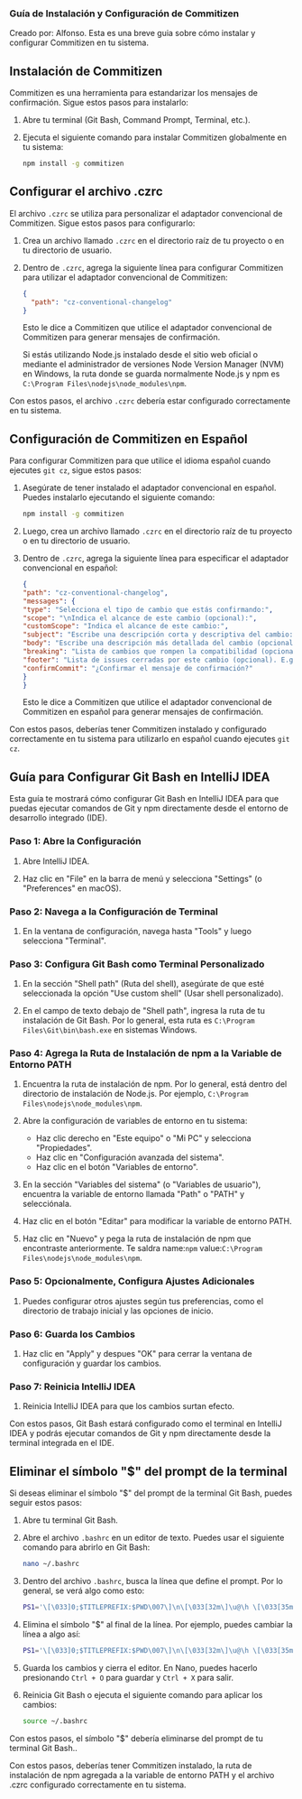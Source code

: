 ### Guía de Instalación y Configuración de Commitizen
Creado por: Alfonso.
Esta es una breve guia sobre cómo instalar y configurar Commitizen en tu sistema.

## Instalación de Commitizen

Commitizen es una herramienta para estandarizar los mensajes de confirmación. Sigue estos pasos para instalarlo:

1. Abre tu terminal (Git Bash, Command Prompt, Terminal, etc.).

2. Ejecuta el siguiente comando para instalar Commitizen globalmente en tu sistema:

    ```bash
    npm install -g commitizen
    ```
## Configurar el archivo .czrc

El archivo `.czrc` se utiliza para personalizar el adaptador convencional de Commitizen. Sigue estos pasos para configurarlo:

1. Crea un archivo llamado `.czrc` en el directorio raíz de tu proyecto o en tu directorio de usuario.

2. Dentro de `.czrc`, agrega la siguiente línea para configurar Commitizen para utilizar el adaptador convencional de Commitizen:

    ```json
    {
      "path": "cz-conventional-changelog"
    }
    ```

   Esto le dice a Commitizen que utilice el adaptador convencional de Commitizen para generar mensajes de confirmación.

   Si estás utilizando Node.js instalado desde el sitio web oficial o mediante el administrador de versiones Node Version Manager (NVM) en Windows, la ruta donde se guarda normalmente Node.js y npm es `C:\Program Files\nodejs\node_modules\npm`.

Con estos pasos, el archivo `.czrc` debería estar configurado correctamente en tu sistema.
## Configuración de Commitizen en Español

Para configurar Commitizen para que utilice el idioma español cuando ejecutes `git cz`, sigue estos pasos:

1. Asegúrate de tener instalado el adaptador convencional en español. Puedes instalarlo ejecutando el siguiente comando:

    ```bash
   npm install -g commitizen
    ```

2. Luego, crea un archivo llamado `.czrc` en el directorio raíz de tu proyecto o en tu directorio de usuario.

3. Dentro de `.czrc`, agrega la siguiente línea para especificar el adaptador convencional en español:

    ```json
   {
   "path": "cz-conventional-changelog",
   "messages": {
   "type": "Selecciona el tipo de cambio que estás confirmando:",
   "scope": "\nIndica el alcance de este cambio (opcional):",
   "customScope": "Indica el alcance de este cambio:",
   "subject": "Escribe una descripción corta y descriptiva del cambio:\n",
   "body": "Escribe una descripción más detallada del cambio (opcional). Usa '|' para una nueva línea:\n",
   "breaking": "Lista de cambios que rompen la compatibilidad (opcional):\n",
   "footer": "Lista de issues cerradas por este cambio (opcional). E.g.: #31, #34:\n",
   "confirmCommit": "¿Confirmar el mensaje de confirmación?"
   }
   }
    ```

   Esto le dice a Commitizen que utilice el adaptador convencional de Commitizen en español para generar mensajes de confirmación.

Con estos pasos, deberías tener Commitizen instalado y configurado correctamente en tu sistema para utilizarlo en español cuando ejecutes `git cz`.
## Guía para Configurar Git Bash en IntelliJ IDEA

Esta guía te mostrará cómo configurar Git Bash en IntelliJ IDEA para que puedas ejecutar comandos de Git y npm directamente desde el entorno de desarrollo integrado (IDE).

### Paso 1: Abre la Configuración

1. Abre IntelliJ IDEA.

2. Haz clic en "File" en la barra de menú y selecciona "Settings" (o "Preferences" en macOS).

### Paso 2: Navega a la Configuración de Terminal

1. En la ventana de configuración, navega hasta "Tools" y luego selecciona "Terminal".

### Paso 3: Configura Git Bash como Terminal Personalizado

1. En la sección "Shell path" (Ruta del shell), asegúrate de que esté seleccionada la opción "Use custom shell" (Usar shell personalizado).

2. En el campo de texto debajo de "Shell path", ingresa la ruta de tu instalación de Git Bash. Por lo general, esta ruta es `C:\Program Files\Git\bin\bash.exe` en sistemas Windows.

### Paso 4: Agrega la Ruta de Instalación de npm a la Variable de Entorno PATH

1. Encuentra la ruta de instalación de npm. Por lo general, está dentro del directorio de instalación de Node.js. Por ejemplo, `C:\Program Files\nodejs\node_modules\npm`.

2. Abre la configuración de variables de entorno en tu sistema:
    - Haz clic derecho en "Este equipo" o "Mi PC" y selecciona "Propiedades".
    - Haz clic en "Configuración avanzada del sistema".
    - Haz clic en el botón "Variables de entorno".

3. En la sección "Variables del sistema" (o "Variables de usuario"), encuentra la variable de entorno llamada "Path" o "PATH" y selecciónala.

4. Haz clic en el botón "Editar" para modificar la variable de entorno PATH.

5. Haz clic en "Nuevo" y pega la ruta de instalación de npm que encontraste anteriormente. Te saldra name:`npm`
   value:`C:\Program Files\nodejs\node_modules\npm`.



### Paso 5: Opcionalmente, Configura Ajustes Adicionales

1. Puedes configurar otros ajustes según tus preferencias, como el directorio de trabajo inicial y las opciones de inicio.

### Paso 6: Guarda los Cambios

1. Haz clic en "Apply" y despues  "OK" para cerrar la ventana de configuración y guardar los cambios.

### Paso 7: Reinicia IntelliJ IDEA

1. Reinicia IntelliJ IDEA para que los cambios surtan efecto.

Con estos pasos, Git Bash estará configurado como el terminal en IntelliJ IDEA y podrás ejecutar comandos de Git y npm directamente desde la terminal integrada en el IDE.



## Eliminar el símbolo "$" del prompt de la terminal

Si deseas eliminar el símbolo "$" del prompt de la terminal Git Bash, puedes seguir estos pasos:

1. Abre tu terminal Git Bash.

2. Abre el archivo `.bashrc` en un editor de texto. Puedes usar el siguiente comando para abrirlo en Git Bash:

    ```bash
    nano ~/.bashrc
    ```

3. Dentro del archivo `.bashrc`, busca la línea que define el prompt. Por lo general, se verá algo como esto:

    ```bash
    PS1='\[\033]0;$TITLEPREFIX:$PWD\007\]\n\[\033[32m\]\u@\h \[\033[35m\]$MSYSTEM \[\033[33m\]\w\[\033[36m\]`__git_ps1`\[\033[0m\]\n$ '
    ```

4. Elimina el símbolo "$" al final de la línea. Por ejemplo, puedes cambiar la línea a algo así:

    ```bash
    PS1='\[\033]0;$TITLEPREFIX:$PWD\007\]\n\[\033[32m\]\u@\h \[\033[35m\]$MSYSTEM \[\033[33m\]\w\[\033[36m\]`__git_ps1`\[\033[0m\]\n '
    ```

5. Guarda los cambios y cierra el editor. En Nano, puedes hacerlo presionando `Ctrl + O` para guardar y `Ctrl + X` para salir.

6. Reinicia Git Bash o ejecuta el siguiente comando para aplicar los cambios:

    ```bash
    source ~/.bashrc
    ```

Con estos pasos, el símbolo "$" debería eliminarse del prompt de tu terminal Git Bash..

Con estos pasos, deberías tener Commitizen instalado, la ruta de instalación de npm agregada a la variable de entorno PATH y el archivo .czrc configurado correctamente en tu sistema.
